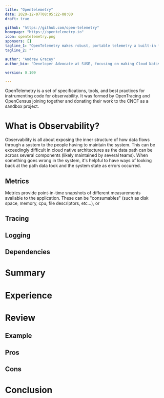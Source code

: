 ```yaml
---
title: "Opentelemetry"
date: 2020-12-07T08:05:22-08:00
draft: true

github: "https://github.com/open-telemetry"
homepage: "https://opentelemetry.io"
icon: opentelemetry.png
sponsors: []
tagline_1: "OpenTelemetry makes robust, portable telemetry a built-in feature of cloud-native software."
tagline_2: ""

author: "Andrew Gracey"
author_bio: "Developer Advocate at SUSE, focusing on making Cloud Native development less painful"

version: 0.109

---
```


OpenTelemetry is a set of specifications, tools, and best practices for instrumenting code for observability. It was formed by OpenTracing and OpenCensus joining together and donating their work to the CNCF as a sandbox project.

# What is Observability?

Observability is all about exposing the inner structure of how data flows through a system to the people having to maintain the system. This can be exceedingly difficult in cloud native architectures as the data path can be across several components (likely maintained by several teams). When something goes wrong in the system, it's helpful to have ways of looking back at the path data took and the system state as errors occurred. 




## Metrics 

Metrics provide point-in-time snapshots of different measurements available to the application. These can be "consumables" (such as disk space, memory, cpu, file descriptors, etc...), or  


## Tracing

## Logging

## Dependencies 



# Summary



# Experience

# Review

## Example

## Pros

## Cons

# Conclusion
